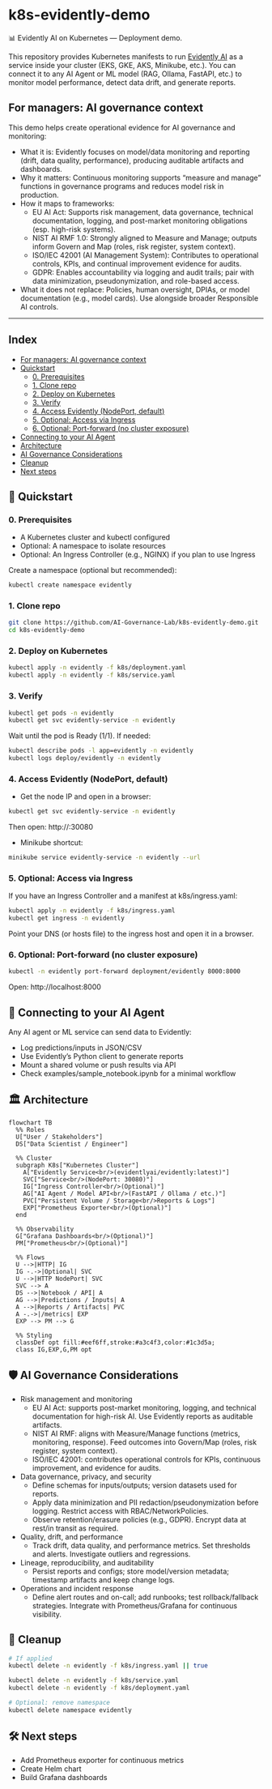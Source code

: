 # k8s-evidently-demo

📊 Evidently AI on Kubernetes — Deployment demo.

This repository provides Kubernetes manifests to run [Evidently AI](https://github.com/evidentlyai/evidently) as a service inside your cluster (EKS, GKE, AKS, Minikube, etc.).
You can connect it to any AI Agent or ML model (RAG, Ollama, FastAPI, etc.) to monitor model performance, detect data drift, and generate reports.

<a id="for-managers"></a>

## For managers: AI governance context
This demo helps create operational evidence for AI governance and monitoring:
- What it is: Evidently focuses on model/data monitoring and reporting (drift, data quality, performance), producing auditable artifacts and dashboards.
- Why it matters: Continuous monitoring supports “measure and manage” functions in governance programs and reduces model risk in production.
- How it maps to frameworks:
  - EU AI Act: Supports risk management, data governance, technical documentation, logging, and post-market monitoring obligations (esp. high-risk systems).
  - NIST AI RMF 1.0: Strongly aligned to Measure and Manage; outputs inform Govern and Map (roles, risk register, system context).
  - ISO/IEC 42001 (AI Management System): Contributes to operational controls, KPIs, and continual improvement evidence for audits.
  - GDPR: Enables accountability via logging and audit trails; pair with data minimization, pseudonymization, and role-based access.
- What it does not replace: Policies, human oversight, DPIAs, or model documentation (e.g., model cards). Use alongside broader Responsible AI controls.

---

## Index
- [For managers: AI governance context](#for-managers)
- [Quickstart](#quickstart)
  - [0. Prerequisites](#0-prerequisites)
  - [1. Clone repo](#1-clone-repo)
  - [2. Deploy on Kubernetes](#2-deploy-on-kubernetes)
  - [3. Verify](#3-verify)
  - [4. Access Evidently (NodePort, default)](#4-access-evidently-nodeport-default)
  - [5. Optional: Access via Ingress](#5-optional-access-via-ingress)
  - [6. Optional: Port-forward (no cluster exposure)](#6-optional-port-forward-no-cluster-exposure)
- [Connecting to your AI Agent](#connect-ai-agent)
- [Architecture](#architecture)
- [AI Governance Considerations](#ai-governance)
- [Cleanup](#cleanup)
- [Next steps](#next-steps)

<a id="quickstart"></a>

## 🚀 Quickstart

### 0. Prerequisites
- A Kubernetes cluster and kubectl configured
- Optional: A namespace to isolate resources
- Optional: An Ingress Controller (e.g., NGINX) if you plan to use Ingress

Create a namespace (optional but recommended):
```bash
kubectl create namespace evidently
```

### 1. Clone repo
```bash
git clone https://github.com/AI-Governance-Lab/k8s-evidently-demo.git
cd k8s-evidently-demo
```

### 2. Deploy on Kubernetes
```bash
kubectl apply -n evidently -f k8s/deployment.yaml
kubectl apply -n evidently -f k8s/service.yaml
```

### 3. Verify
```bash
kubectl get pods -n evidently
kubectl get svc evidently-service -n evidently
```
Wait until the pod is Ready (1/1). If needed:
```bash
kubectl describe pods -l app=evidently -n evidently
kubectl logs deploy/evidently -n evidently
```

### 4. Access Evidently (NodePort, default)
- Get the node IP and open in a browser:
```bash
kubectl get svc evidently-service -n evidently
```
Then open: http://<node-ip>:30080

- Minikube shortcut:
```bash
minikube service evidently-service -n evidently --url
```

### 5. Optional: Access via Ingress
If you have an Ingress Controller and a manifest at k8s/ingress.yaml:
```bash
kubectl apply -n evidently -f k8s/ingress.yaml
kubectl get ingress -n evidently
```
Point your DNS (or hosts file) to the ingress host and open it in a browser.

### 6. Optional: Port-forward (no cluster exposure)
```bash
kubectl -n evidently port-forward deployment/evidently 8000:8000
```
Open: http://localhost:8000

<a id="connect-ai-agent"></a>

## 📡 Connecting to your AI Agent
Any AI agent or ML service can send data to Evidently:
- Log predictions/inputs in JSON/CSV
- Use Evidently’s Python client to generate reports
- Mount a shared volume or push results via API
- Check examples/sample_notebook.ipynb for a minimal workflow

<a id="architecture"></a>

## 🏛️ Architecture
```mermaid
flowchart TB
  %% Roles
  U["User / Stakeholders"]
  DS["Data Scientist / Engineer"]

  %% Cluster
  subgraph K8s["Kubernetes Cluster"]
    A["Evidently Service<br/>(evidentlyai/evidently:latest)"]
    SVC["Service<br/>(NodePort: 30080)"]
    IG["Ingress Controller<br/>(Optional)"]
    AG["AI Agent / Model API<br/>(FastAPI / Ollama / etc.)"]
    PVC["Persistent Volume / Storage<br/>Reports & Logs"]
    EXP["Prometheus Exporter<br/>(Optional)"]
  end

  %% Observability
  G["Grafana Dashboards<br/>(Optional)"]
  PM["Prometheus<br/>(Optional)"]

  %% Flows
  U -->|HTTP| IG
  IG -.->|Optional| SVC
  U -->|HTTP NodePort| SVC
  SVC --> A
  DS -->|Notebook / API| A
  AG -->|Predictions / Inputs| A
  A -->|Reports / Artifacts| PVC
  A -.->|/metrics| EXP
  EXP --> PM --> G

  %% Styling
  classDef opt fill:#eef6ff,stroke:#a3c4f3,color:#1c3d5a;
  class IG,EXP,G,PM opt
```

<a id="ai-governance"></a>

## 🛡️ AI Governance Considerations
- Risk management and monitoring
  - EU AI Act: supports post-market monitoring, logging, and technical documentation for high-risk AI. Use Evidently reports as auditable artifacts.
  - NIST AI RMF: aligns with Measure/Manage functions (metrics, monitoring, response). Feed outcomes into Govern/Map (roles, risk register, system context).
  - ISO/IEC 42001: contributes operational controls for KPIs, continuous improvement, and evidence for audits.
- Data governance, privacy, and security
  - Define schemas for inputs/outputs; version datasets used for reports.
  - Apply data minimization and PII redaction/pseudonymization before logging. Restrict access with RBAC/NetworkPolicies.
  - Observe retention/erasure policies (e.g., GDPR). Encrypt data at rest/in transit as required.
- Quality, drift, and performance
  - Track drift, data quality, and performance metrics. Set thresholds and alerts. Investigate outliers and regressions.
- Lineage, reproducibility, and auditability
  - Persist reports and configs; store model/version metadata; timestamp artifacts and keep change logs.
- Operations and incident response
  - Define alert routes and on-call; add runbooks; test rollback/fallback strategies. Integrate with Prometheus/Grafana for continuous visibility.

<a id="cleanup"></a>

## 🧹 Cleanup
```bash
# If applied
kubectl delete -n evidently -f k8s/ingress.yaml || true

kubectl delete -n evidently -f k8s/service.yaml
kubectl delete -n evidently -f k8s/deployment.yaml

# Optional: remove namespace
kubectl delete namespace evidently
```

<a id="next-steps"></a>

## 🛠️ Next steps
- Add Prometheus exporter for continuous metrics
- Create Helm chart
- Build Grafana dashboards
